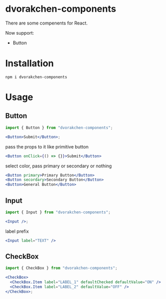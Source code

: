 # dvorakchen-components

There are some compenents for React.

Now support:

- Button

# Installation

```
npm i dvorakchen-components
```

# Usage

## Button

```jsx
import { Button } from "dvorakchen-components";

<Button>Submit</Button>;    
```

pass the props to it like primitive button

```jsx
<Button onClick={() => {}}>Submit</Button>
```

select color, pass primary or secondary or nothing

```jsx
<Button primary>Primary Button</Button>
<Button secordary>Secondary Button</Button>
<Button>General Button</Button>
```

## Input

```jsx
import { Input } from "dvorakchen-components";

<Input />;
```

label prefix

```jsx
<Input label="TEXT" />
```

## CheckBox

```jsx
import { CheckBox } from "dvorakchen-components";

<CheckBox>
  <CheckBox.Item label="LABEL_1" defaultChecked defaultValue="ON" />
  <CheckBox.Item label="LABEL_2" defaultValue="OFF" />
</CheckBox>;
```
